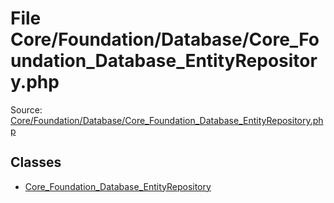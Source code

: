 File Core/Foundation/Database/Core_Foundation_Database_EntityRepository.php
=========

Source: [Core/Foundation/Database/Core_Foundation_Database_EntityRepository.php](https://github.com/PrestaShop/PrestaShop/blob/1.6.1.0/Core/Foundation/Database/Core_Foundation_Database_EntityRepository.php)


Classes
-------

* [Core_Foundation_Database_EntityRepository](class.Core_Foundation_Database_EntityRepository.md)

